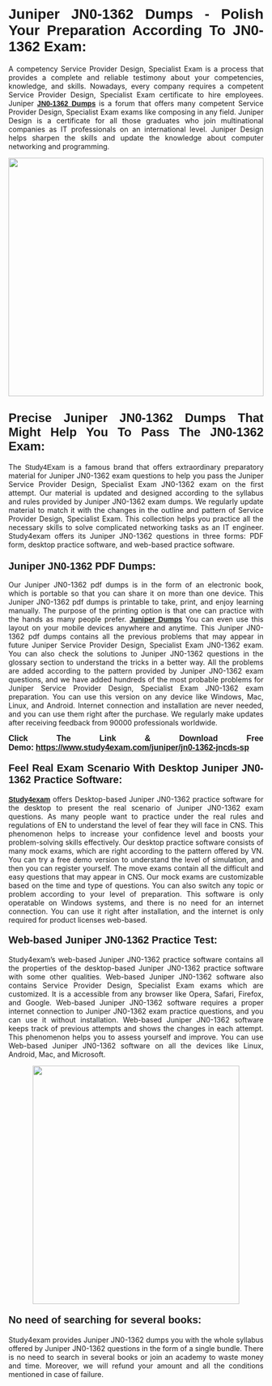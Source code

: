 <h1 style="text-align: justify;"><strong><span style="font-family:Lucida Sans Unicode,Lucida Grande,sans-serif;">Juniper JN0-1362 Dumps - Polish Your Preparation According To JN0-1362 Exam:</span></strong></h1>

<p style="text-align: justify;">A competency Service Provider Design, Specialist Exam is a process that provides a complete and reliable testimony about your competencies, knowledge, and skills. Nowadays, every company requires a competent Service Provider Design, Specialist Exam certificate to hire employees. Juniper <a href="https://www.study4exam.com/juniper/jn0-1362-valid-dumps"><span style="font-family:Verdana,Geneva,sans-serif;"><strong>JN0-1362 Dumps</strong></span></a> is a forum that offers many competent Service Provider Design, Specialist Exam exams like composing in any field. Juniper Design is a certificate for all those graduates who join multinational companies as IT professionals on an international level. Juniper Design helps sharpen the skills and update the knowledge about computer networking and programming.</p>

<p style="text-align: justify;"><a href="https://www.study4exam.com/juniper/jn0-1362-jncds-sp"><img alt="" src="https://www.thequestionanswers.com/wp-content/uploads/2022/06/S4E-Cert-Exams-Questions-Banner.webp" style="width: 100%; height: 470px;" /></a></p>

<h2 style="text-align: justify;"><span style="font-family:Lucida Sans Unicode,Lucida Grande,sans-serif;"><strong><span style="font-size:24px;">Precise Juniper JN0-1362 Dumps That Might Help You To Pass The JN0-1362 Exam:</span></strong></span></h2>

<p style="text-align: justify;">The <span style="font-family:Lucida Sans Unicode,Lucida Grande,sans-serif;">Study4Exam</span> is a famous brand that offers extraordinary preparatory material for Juniper JN0-1362 exam questions to help you pass the Juniper Service Provider Design, Specialist Exam JN0-1362 exam on the first attempt. Our material is updated and designed according to the syllabus and rules provided by Juniper JN0-1362 exam dumps. We regularly update material to match it with the changes in the outline and pattern of Service Provider Design, Specialist Exam. This collection helps you practice all the necessary skills to solve complicated networking tasks as an IT engineer. Study4exam offers its Juniper JN0-1362 questions in three forms: PDF form, desktop practice software, and web-based practice software. </p>

<h3 style="text-align: justify;"><strong><span style="font-size:20px;"><span style="font-family:Lucida Sans Unicode,Lucida Grande,sans-serif;">Juniper JN0-1362 PDF Dumps:</span></span></strong></h3>

<p style="text-align: justify;">Our Juniper JN0-1362 pdf dumps is in the form of an electronic book, which is portable so that you can share it on more than one device. This Juniper JN0-1362 pdf dumps is printable to take, print, and enjoy learning manually. The purpose of the printing option is that one can practice with the hands as many people prefer. <a href="https://www.study4exam.com/juniper-exams"><span style="font-family:Lucida Sans Unicode,Lucida Grande,sans-serif;"><strong>Juniper Dumps</strong></span></a> You can even use this layout on your mobile devices anywhere and anytime. This Juniper JN0-1362 pdf dumps contains all the previous problems that may appear in future Juniper Service Provider Design, Specialist Exam JN0-1362 exam. You can also check the solutions to Juniper JN0-1362 questions in the glossary section to understand the tricks in a better way. All the problems are added according to the pattern provided by Juniper JN0-1362 exam questions, and we have added hundreds of the most probable problems for Juniper Service Provider Design, Specialist Exam JN0-1362 exam preparation. You can use this version on any device like Windows, Mac, Linux, and Android. Internet connection and installation are never needed, and you can use them right after the purchase. We regularly make updates after receiving feedback from 90000 professionals worldwide.</p>

<p style="text-align: justify;"><span style="font-family:Lucida Sans Unicode,Lucida Grande,sans-serif;"><strong><span style="font-size:16px;">Click The Link & Download Free Demo:</span></strong></span> <strong><span style="font-family:Lucida Sans Unicode,Lucida Grande,sans-serif;"><span style="font-size:16px;"><a href="https://www.study4exam.com/juniper/jn0-1362-jncds-sp">https://www.study4exam.com/juniper/jn0-1362-jncds-sp</a></span></span></strong></p>

<h4 style="text-align: justify;"><strong><span style="font-family:Lucida Sans Unicode,Lucida Grande,sans-serif;"><span style="font-size:20px;">Feel Real Exam Scenario With Desktop Juniper JN0-1362 Practice Software:</span></span></strong></h4>

<p style="text-align: justify;"><a href="https://www.study4exam.com/"><span style="font-family:Verdana,Geneva,sans-serif;"><strong>Study4exam</strong></span></a> offers Desktop-based Juniper JN0-1362 practice software for the desktop to present the real scenario of Juniper JN0-1362 exam questions. As many people want to practice under the real rules and regulations of EN to understand the level of fear they will face in CNS. This phenomenon helps to increase your confidence level and boosts your problem-solving skills effectively. Our desktop practice software consists of many mock exams, which are right according to the pattern offered by VN. You can try a free demo version to understand the level of simulation, and then you can register yourself. The move exams contain all the difficult and easy questions that may appear in CNS. Our mock exams are customizable based on the time and type of questions. You can also switch any topic or problem according to your level of preparation. This software is only operatable on Windows systems, and there is no need for an internet connection. You can use it right after installation, and the internet is only required for product licenses web-based. </p>

<h4 style="text-align: justify;"><span style="font-family:Lucida Sans Unicode,Lucida Grande,sans-serif;"><strong><span style="font-size:20px;">Web-based Juniper JN0-1362 Practice Test:</span></strong></span></h4>

<p style="text-align: justify;">Study4exam’s web-based Juniper JN0-1362 practice software contains all the properties of the desktop-based Juniper JN0-1362 practice software with some other qualities. Web-based Juniper JN0-1362 software also contains Service Provider Design, Specialist Exam exams which are customized. It is a accessible from any browser like Opera, Safari, Firefox, and Google. Web-based Juniper JN0-1362 software requires a proper internet connection to Juniper JN0-1362 exam practice questions, and you can use it without installation. Web-based Juniper JN0-1362 software keeps track of previous attempts and shows the changes in each attempt. This phenomenon helps you to assess yourself and improve. You can use Web-based Juniper JN0-1362 software on all the devices like Linux, Android, Mac, and Microsoft.</p>

<p style="text-align: center;"><a href="https://www.study4exam.com/juniper/jn0-1362-jncds-sp"><img alt="" src="https://www.thequestionanswers.com/wp-content/uploads/2022/06/S4E-Cert-Exams-Questions-Discount-Banner.webp" style="width: 90%; height: 470px;" /></a></p>

<h4 style="text-align: justify;"><span style="font-family:Lucida Sans Unicode,Lucida Grande,sans-serif;"><strong><span style="font-size:20px;">No need of searching for several books:</span></strong></span></h4>

<p style="text-align: justify;">Study4exam provides Juniper JN0-1362 dumps you with the whole syllabus offered by Juniper JN0-1362 questions in the form of a single bundle. There is no need to search in several books or join an academy to waste money and time. Moreover, we will refund your amount and all the conditions mentioned in case of failure.</p>
